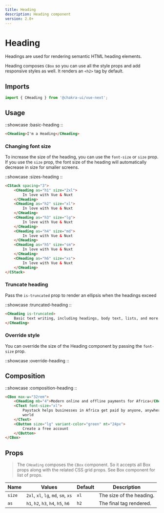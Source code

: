 ```yaml
---
title: Heading
description: Heading component
version: 2.0+
---
```


# Heading

Headings are used for rendering semantic HTML heading elements.

Heading composes `CBox` so you can use all the style props and add responsive styles as well. It renders an `<h2>` tag by default.

## Imports 

```js
import { CHeading } from '@chakra-ui/vue-next';
```

## Usage

::showcase
:basic-heading
::


```html
<CHeading>I'm a Heading</CHeading>
```

### Changing font size

To increase the size of the heading, you can use the `font-size` or `size` prop. If you use the `size` prop, the font size of the heading will automatically decrease in size for smaller screens.

::showcase
:sizes-heading
::

```html
<CStack spacing="3">
    <CHeading as="h1" size="2xl">
        In love with Vue & Nuxt
    </CHeading>
    <CHeading as="h2" size="xl">
        In love with Vue & Nuxt
    </CHeading>
    <CHeading as="h3" size="lg">
        In love with Vue & Nuxt
    </CHeading>
    <CHeading as="h4" size="md">
        In love with Vue & Nuxt
    </CHeading>
    <CHeading as="h5" size="sm">
        In love with Vue & Nuxt
    </CHeading>
    <CHeading as="h6" size="xs">
        In love with Vue & Nuxt
    </CHeading>
</CStack>
```

### Truncate heading

Pass the `is-truncated` prop to render an ellipsis when the headings exceed

::showcase
:truncated-heading
::

```html
<CHeading is-truncated>
    Basic text writing, including headings, body text, lists, and more.
</CHeading>
```

### Override style

You can override the size of the Heading component by passing the `font-size` prop.

::showcase
:override-heading
::

## Composition

::showcase
:composition-heading
::

```html
<CBox max-w="32rem">
    <CHeading mb="4">Modern online and offline payments for Africa</CHeading>
    <CText font-size="xl">
        Paystack helps businesses in Africa get paid by anyone, anywhere in the
        world
    </CText>
    <CButton size="lg" variant-color="green" mt="24px">
        Create a free account
    </CButton>
</CBox>
```

## Props

> The `CHeading` composes the `CBox` component. So it accepts all Box props along with the related CSS grid props. See Box component for list of props.

| Name   | Values                              | Default | Description              |
|--------|-------------------------------------|---------|--------------------------|
| `size` | `2xl`, `xl`, `lg`, `md`, `sm`, `xs` | `xl`    | The size of the heading. |
| `as`   | `h1`, `h2`, `h3`, `h4`, `h5`, `h6`  | `h2`    | The final tag rendered.  |